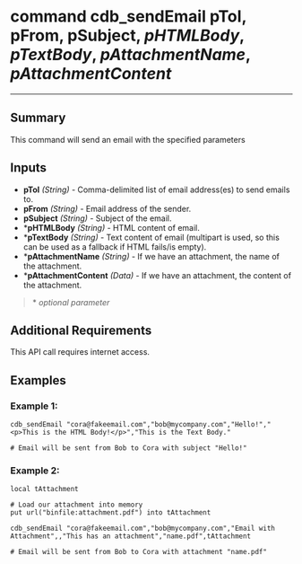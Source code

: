 # command cdb_sendEmail pToI, pFrom, pSubject, *pHTMLBody*, *pTextBody*, *pAttachmentName*, *pAttachmentContent*
---

## Summary
This command will send an email with the specified parameters

## Inputs
* **pToI** *(String)* - Comma-delimited list of email address(es) to send emails to. 
* **pFrom** *(String)* - Email address of the sender.
* **pSubject** *(String)* - Subject of the email.
* \***pHTMLBody** *(String)* - HTML content of email.
* \***pTextBody** *(String)* - Text content of email (multipart is used, so this can be used as a fallback if HTML fails/is empty).
* \***pAttachmentName** *(String)* - If we have an attachment, the name of the attachment.
* \***pAttachmentContent** *(Data)* - If we have an attachment, the content of the attachment.

> \* _optional parameter_

## Additional Requirements
This API call requires internet access.

## Examples
### Example 1:
```livecodeserver
cdb_sendEmail "cora@fakeemail.com","bob@mycompany.com","Hello!","<p>This is the HTML Body!</p>","This is the Text Body."

# Email will be sent from Bob to Cora with subject "Hello!"
``` 
### Example 2:
```livecodeserver
local tAttachment

# Load our attachment into memory
put url("binfile:attachment.pdf") into tAttachment

cdb_sendEmail "cora@fakeemail.com","bob@mycompany.com","Email with Attachment",,"This has an attachment","name.pdf",tAttachment

# Email will be sent from Bob to Cora with attachment "name.pdf"
``` 